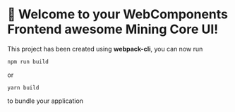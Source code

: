 # 🚀 Welcome to your WebComponents Frontend awesome Mining Core UI!

This project has been created using **webpack-cli**, you can now run

```
npm run build
```

or

```
yarn build
```

to bundle your application
